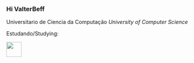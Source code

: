 ### Hi **ValterBeff**

Universitario de Ciencia da Computação
*University of Computer Science*

Estudando/Studying:


<img loading="lazy" src="[https://cdn.jsdelivr.net/gh/devicons/devicon/icons/git/git-original.svg](https://user-images.githubusercontent.com/25181517/192158954-f88b5814-d510-4564-b285-dff7d6400dad.png)https://user-images.githubusercontent.com/25181517/192158954-f88b5814-d510-4564-b285-dff7d6400dad.png" width="40" height="40"/>


